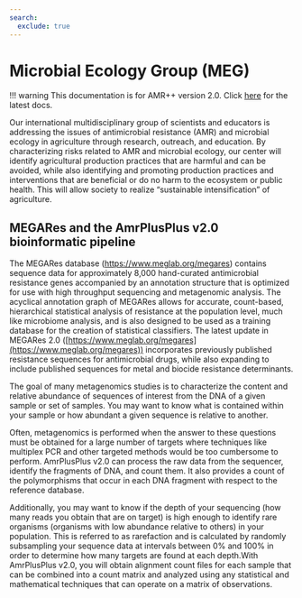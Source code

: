 ```yaml
---
search:
  exclude: true
---
```


# Microbial Ecology Group (MEG)

!!! warning
    This documentation is for AMR++ version 2.0. Click [here](../latest/introduction.md) for the latest docs.

Our international multidisciplinary group of scientists and educators is addressing the issues of antimicrobial resistance (AMR) and microbial ecology in agriculture through research, outreach, and education. By characterizing risks related to AMR and microbial ecology, our center will identify agricultural production practices that are harmful and can be avoided, while also identifying and promoting production practices and interventions that are beneficial or do no harm to the ecosystem or public health. This will allow society to realize “sustainable intensification” of agriculture.

## MEGARes and the AmrPlusPlus v2.0 bioinformatic pipeline

The MEGARes database (https://www.meglab.org/megares) contains sequence data for approximately 8,000 hand-curated antimicrobial resistance genes accompanied by an annotation structure that is optimized for use with high throughput sequencing and metagenomic analysis. The acyclical annotation graph of MEGARes allows for accurate, count-based, hierarchical statistical analysis of resistance at the population level, much like microbiome analysis, and is also designed to be used as a training database for the creation of statistical classifiers. The latest update in MEGARes 2.0 ([https://www.meglab.org/megares](https://www.meglab.org/megares)) incorporates previously published resistance sequences for antimicrobial drugs, while also expanding to include published sequences for metal and biocide resistance determinants.

The goal of many metagenomics studies is to characterize the content and relative abundance of sequences of interest from the DNA of a given sample or set of samples. You may want to know what is contained within your sample or how abundant a given sequence is relative to another.

Often, metagenomics is performed when the answer to these questions must be obtained for a large number of targets where techniques like multiplex PCR and other targeted methods would be too cumbersome to perform. AmrPlusPlus v2.0 can process the raw data from the sequencer, identify the fragments of DNA, and count them. It also provides a count of the polymorphisms that occur in each DNA fragment with respect to the reference database.

Additionally, you may want to know if the depth of your sequencing (how many reads you obtain that are on target) is high enough to identify rare organisms (organisms with low abundance relative to others) in your population. This is referred to as rarefaction and is calculated by randomly subsampling your sequence data at intervals between 0% and 100% in order to determine how many targets are found at each depth.With AmrPlusPlus v2.0, you will obtain alignment count files for each sample that can be combined into a count matrix and analyzed using any statistical and mathematical techniques that can operate on a matrix of observations.
